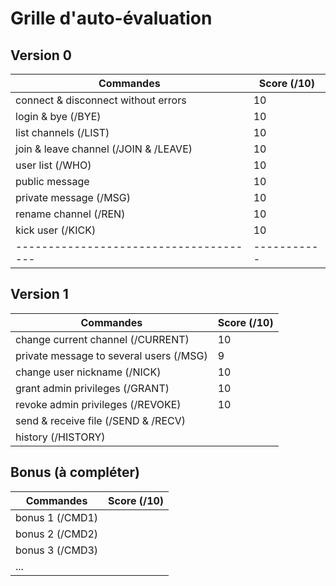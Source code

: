 # Grille d'auto-évaluation

## Version 0

| Commandes                              | Score (/10) |
| -------------------------------------- | ----------- |
| connect & disconnect without errors    |      10     |
| login & bye (/BYE)                     |      10     |
| list channels (/LIST)                  |      10     |
| join & leave channel (/JOIN & /LEAVE)  |      10     |
| user list (/WHO)                       |      10     |
| public message                         |      10     |
| private message (/MSG)                 |      10     |
| rename channel (/REN)                  |      10     |
| kick user (/KICK)                      |      10     |
| -------------------------------------- | ----------- |

## Version 1

| Commandes                               | Score (/10) |
| --------------------------------------- | ----------- |
| change current channel (/CURRENT)       |      10     |
| private message to several users (/MSG) |      9      |
| change user nickname (/NICK)            |      10     |
| grant admin privileges (/GRANT)         |      10     |
| revoke admin privileges  (/REVOKE)      |      10     |
| send & receive file (/SEND & /RECV)     |             |
| history (/HISTORY)                      |             |

## Bonus (à compléter)

| Commandes       | Score (/10) |
| --------------- | ----------- |
| bonus 1 (/CMD1) |             |
| bonus 2 (/CMD2) |             |
| bonus 3 (/CMD3) |             |
| ...             |             |
